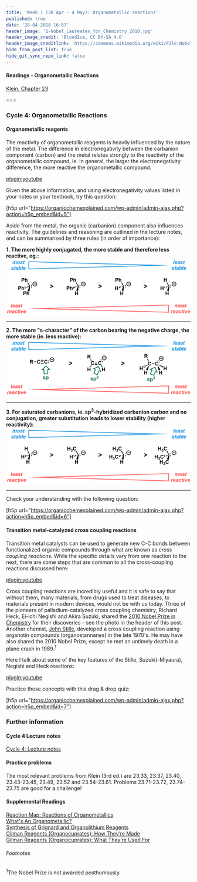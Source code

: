 ```yaml
---
title: 'Week 7 (30 Apr - 4 May): Organometallic reactions'
published: true
date: '28-04-2018 16:57'
header_image: '1-Nobel_Laureates_for_Chemistry_2010.jpg'
header_image_credit: 'BloodIce, CC BY-SA 4.0'
header_image_creditlink: 'https://commons.wikimedia.org/wiki/File:Nobel_Laureates_for_Chemistry_2010.jpg'
hide_from_post_list: true
hide_git_sync_repo_link: false
---
```


#### Readings - Organometallic Reactions
[Klein, Chapter 23](https://ebookcentral-proquest-com.libraryproxy.griffith.edu.au/lib/griffith/reader.action?docID=4806589&ppg=1074)  

===

### Cycle 4: Organometallic Reactions  

#### Organometallic reagents  

The reactivity of organometallic reagents is heavily influenced by the nature of the metal. The difference in electronegativity between the carbanion component (carbon) and the metal relates strongly to the reactivity of the organometallic compound, ie. in general, the larger the electronegativity difference, the more reactive the organometallic compound.    

[plugin:youtube](https://youtu.be/kjxYJ3MymuA)  

Given the above information, and using electronegativity values listed in your notes or your textbook, try this question:  

[h5p url="https://organicchemexplained.com/wp-admin/admin-ajax.php?action=h5p_embed&id=5"]

Aside from the metal, the organic (carbanion) component also influences reactivity. The guidelines and reasoning are outlined in the lecture notes, and can be summarised by three rules (in order of importance):

**1. The more highly conjugated, the more stable and therefore less reactive, eg.:**  
![Conjugation increases carbanion stability](conjugation.png "Conjugation increases carbanion stability")  

---

**2. The more "s-character" of the carbon bearing the negative charge, the more stable (ie. less reactive):**  
![s-character increases carbanion stability](s-character.png "s-character increases carbanion stability")

---

**3. For saturated carbanions, ie. sp<sup>3</sup>-hybridized carbanion carbon and no conjugation, greater substitution leads to lower stability (higher reactivity):**  
![Replacing H's with alkyl groups reduces the stability](carbanion-substitution.png "Replacing hydrogen atoms with alkyl groups reduces the stability")  

---

Check your understanding with the following question:  

[h5p url="https://organicchemexplained.com/wp-admin/admin-ajax.php?action=h5p_embed&id=6"]

#### Transition metal-catalyzed cross coupling reactions  

Transition metal catalysts can be used to generate new C-C bonds between functionalized organic compounds through what are known as _cross coupling reactions._ While the specific details vary from one reaction to the next, there are some steps that are common to all the cross-coupling reactions discussed here:  

[plugin:youtube](https://youtu.be/HlsVbDXqXlY)  

Cross coupling reactions are incredibly useful and it is safe to say that without them, many materials, from drugs used to treat diseases, to materials present in modern devices, would not be with us today. Three of the pioneers of palladium-catalyzed cross coupling chemistry, Richard Heck, Ei-ichi Negishi and Akira Suzuki, shared the [2010 Nobel Prize in Chemistry](https://www.nobelprize.org/nobel_prizes/chemistry/laureates/2010/) for their discoveries - see the photo in the header of this post. Another chemist, [John Stille](https://en.wikipedia.org/wiki/John_Kenneth_Stille), developed a cross coupling reaction using organotin compounds (organostannanes) in the late 1970's. He may have also shared the 2010 Nobel Prize, except he met an untimely death in a plane crash in 1989.<sup>1</sup>  

Here I talk about some of the key features of the Stille, Suzuki(-Miyaura), Negishi and Heck reactions:  

[plugin:youtube](https://youtu.be/8ATLlV5GvyE)  

Practice these concepts with this drag & drop quiz:  

[h5p url="https://organicchemexplained.com/wp-admin/admin-ajax.php?action=h5p_embed&id=7"]

### Further information  

#### Cycle 4 Lecture notes  
[Cycle 4: Lecture notes](https://bblearn.griffith.edu.au/bbcswebdav/xid-24942352_1)  

#### Practice problems  
The most relevant problems from Klein (3rd ed.) are 23.33, 23.37, 23.40, 23.43-23.45, 23.49, 23.52 and 23.54-23.61. Problems 23.71-23.72, 23.74-23.75 are good for a challenge!  

#### Supplemental Readings  
[Reaction Map: Reactions of Organometallics](https://www.masterorganicchemistry.com/2016/04/11/reaction-map-reactions-of-organometallics/)  
[What's An Organometallic?](https://www.masterorganicchemistry.com/2015/10/28/whats-an-organometallic/)  
[Synthesis of Grignard and Organolithium Reagents](https://www.masterorganicchemistry.com/2015/11/09/synthesis-of-grignard-and-organolithium-reagents/)  
[Gilman Reagents (Organocuprates): How They’re Made](https://www.masterorganicchemistry.com/2016/01/29/gilman-reagents-organocuprates-how-theyre-made/)  
[Gilman Reagents (Organocuprates): What They’re Used For](https://www.masterorganicchemistry.com/2016/02/05/gilman-reagents-organocuprates-what-theyre-used-for/)  

###### Footnotes  
<sup>1</sup>The Nobel Prize is not awarded posthumously.
